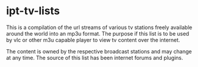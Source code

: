 ipt-tv-lists
============
This is a compilation of the url streams of various tv stations freely
available around the
world into an mp3u format. The purpose if this list is to be used by vlc or
other m3u capable player to view tv content over the internet.

The content is owned by the respective broadcast stations and may change at any
time. The source of this list has been internet forums and plugins.
